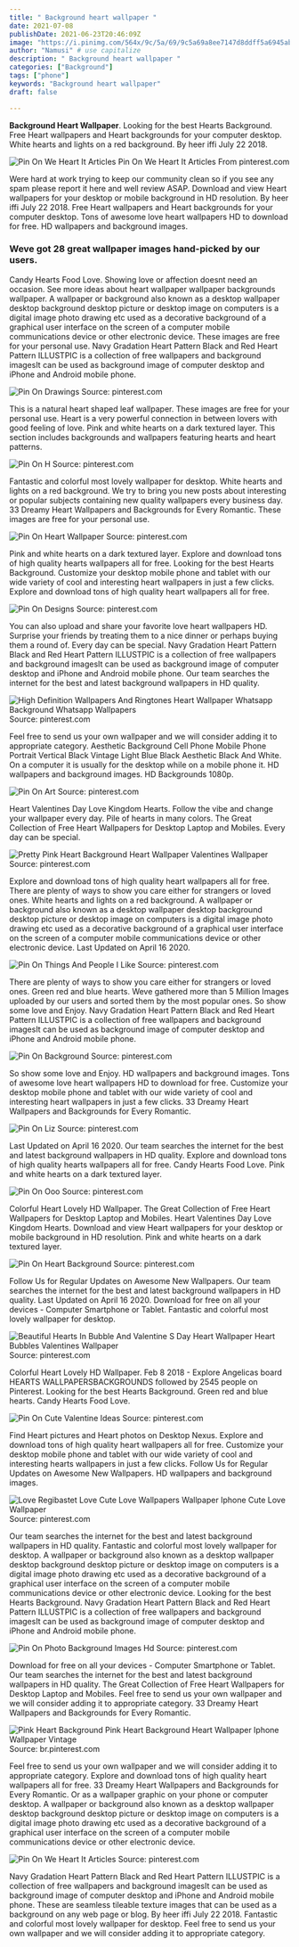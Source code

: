 ```yaml
---
title: " Background heart wallpaper "
date: 2021-07-08
publishDate: 2021-06-23T20:46:09Z
image: "https://i.pinimg.com/564x/9c/5a/69/9c5a69a8ee7147d8ddff5a6945ab770a.jpg"
author: "Namusi" # use capitalize
description: " Background heart wallpaper "
categories: ["Background"]
tags: ["phone"]
keywords: "Background heart wallpaper"
draft: false

---
```



**Background Heart Wallpaper**. Looking for the best Hearts Background. Free Heart wallpapers and Heart backgrounds for your computer desktop. White hearts and lights on a red background. By heer iffi July 22 2018.

![Pin On We Heart It Articles](https://i.pinimg.com/564x/9c/5a/69/9c5a69a8ee7147d8ddff5a6945ab770a.jpg "Pin On We Heart It Articles")
Pin On We Heart It Articles From pinterest.com


Were hard at work trying to keep our community clean so if you see any spam please report it here and well review ASAP. Download and view Heart wallpapers for your desktop or mobile background in HD resolution. By heer iffi July 22 2018. Free Heart wallpapers and Heart backgrounds for your computer desktop. Tons of awesome love heart wallpapers HD to download for free. HD wallpapers and background images.

### Weve got 28 great wallpaper images hand-picked by our users.

Candy Hearts Food Love. Showing love or affection doesnt need an occasion. See more ideas about heart wallpaper wallpaper backgrounds wallpaper. A wallpaper or background also known as a desktop wallpaper desktop background desktop picture or desktop image on computers is a digital image photo drawing etc used as a decorative background of a graphical user interface on the screen of a computer mobile communications device or other electronic device. These images are free for your personal use. Navy Gradation Heart Pattern Black and Red Heart Pattern ILLUSTPIC is a collection of free wallpapers and background imagesIt can be used as background image of computer desktop and iPhone and Android mobile phone.


![Pin On Drawings](https://i.pinimg.com/736x/b6/43/01/b64301e8a9528c1b21646fe34dbcbb1d.jpg "Pin On Drawings")
Source: pinterest.com

This is a natural heart shaped leaf wallpaper. These images are free for your personal use. Heart is a very powerful connection in between lovers with good feeling of love. Pink and white hearts on a dark textured layer. This section includes backgrounds and wallpapers featuring hearts and heart patterns.

![Pin On H](https://i.pinimg.com/originals/06/7a/48/067a4816b7ff415d2138b424bc04b27f.jpg "Pin On H")
Source: pinterest.com

Fantastic and colorful most lovely wallpaper for desktop. White hearts and lights on a red background. We try to bring you new posts about interesting or popular subjects containing new quality wallpapers every business day. 33 Dreamy Heart Wallpapers and Backgrounds for Every Romantic. These images are free for your personal use.

![Pin On Heart Wallpaper](https://i.pinimg.com/originals/1a/f7/7b/1af77b9e71bdb5a17bc979c54f71dcfc.jpg "Pin On Heart Wallpaper")
Source: pinterest.com

Pink and white hearts on a dark textured layer. Explore and download tons of high quality hearts wallpapers all for free. Looking for the best Hearts Background. Customize your desktop mobile phone and tablet with our wide variety of cool and interesting heart wallpapers in just a few clicks. Explore and download tons of high quality heart wallpapers all for free.

![Pin On Designs](https://i.pinimg.com/736x/43/2c/67/432c677d42bf25f947f68b79e2e01fb8.jpg "Pin On Designs")
Source: pinterest.com

You can also upload and share your favorite love heart wallpapers HD. Surprise your friends by treating them to a nice dinner or perhaps buying them a round of. Every day can be special. Navy Gradation Heart Pattern Black and Red Heart Pattern ILLUSTPIC is a collection of free wallpapers and background imagesIt can be used as background image of computer desktop and iPhone and Android mobile phone. Our team searches the internet for the best and latest background wallpapers in HD quality.

![High Definition Wallpapers And Ringtones Heart Wallpaper Whatsapp Background Whatsapp Wallpapers](https://i.pinimg.com/originals/f9/52/4c/f9524c065db1f3bd31867de3b9d9c007.jpg "High Definition Wallpapers And Ringtones Heart Wallpaper Whatsapp Background Whatsapp Wallpapers")
Source: pinterest.com

Feel free to send us your own wallpaper and we will consider adding it to appropriate category. Aesthetic Background Cell Phone Mobile Phone Portrait Vertical Black Vintage Light Blue Black Aesthetic Black And White. On a computer it is usually for the desktop while on a mobile phone it. HD wallpapers and background images. HD Backgrounds 1080p.

![Pin On Art](https://i.pinimg.com/originals/d9/ed/15/d9ed15fb7d61df493ce0ad9de6b3581a.jpg "Pin On Art")
Source: pinterest.com

Heart Valentines Day Love Kingdom Hearts. Follow the vibe and change your wallpaper every day. Pile of hearts in many colors. The Great Collection of Free Heart Wallpapers for Desktop Laptop and Mobiles. Every day can be special.

![Pretty Pink Heart Background Heart Wallpaper Valentines Wallpaper](https://i.pinimg.com/originals/b1/f9/b1/b1f9b17b9159b23b85b986b8d35f2b81.jpg "Pretty Pink Heart Background Heart Wallpaper Valentines Wallpaper")
Source: pinterest.com

Explore and download tons of high quality heart wallpapers all for free. There are plenty of ways to show you care either for strangers or loved ones. White hearts and lights on a red background. A wallpaper or background also known as a desktop wallpaper desktop background desktop picture or desktop image on computers is a digital image photo drawing etc used as a decorative background of a graphical user interface on the screen of a computer mobile communications device or other electronic device. Last Updated on April 16 2020.

![Pin On Things And People I Like](https://i.pinimg.com/originals/32/47/f6/3247f6c9e09e93effc24e5e9cce77a22.jpg "Pin On Things And People I Like")
Source: pinterest.com

There are plenty of ways to show you care either for strangers or loved ones. Green red and blue hearts. Weve gathered more than 5 Million Images uploaded by our users and sorted them by the most popular ones. So show some love and Enjoy. Navy Gradation Heart Pattern Black and Red Heart Pattern ILLUSTPIC is a collection of free wallpapers and background imagesIt can be used as background image of computer desktop and iPhone and Android mobile phone.

![Pin On Background](https://i.pinimg.com/564x/35/24/49/35244970ecd271ef16b54224b8f1c57f.jpg "Pin On Background")
Source: pinterest.com

So show some love and Enjoy. HD wallpapers and background images. Tons of awesome love heart wallpapers HD to download for free. Customize your desktop mobile phone and tablet with our wide variety of cool and interesting heart wallpapers in just a few clicks. 33 Dreamy Heart Wallpapers and Backgrounds for Every Romantic.

![Pin On Liz](https://i.pinimg.com/736x/51/63/4e/51634e96095e12545b7bfd7e8a11f1b7.jpg "Pin On Liz")
Source: pinterest.com

Last Updated on April 16 2020. Our team searches the internet for the best and latest background wallpapers in HD quality. Explore and download tons of high quality hearts wallpapers all for free. Candy Hearts Food Love. Pink and white hearts on a dark textured layer.

![Pin On Ooo](https://i.pinimg.com/originals/26/89/8a/26898ab883d4f248fdf2957ff51bccb1.jpg "Pin On Ooo")
Source: pinterest.com

Colorful Heart Lovely HD Wallpaper. The Great Collection of Free Heart Wallpapers for Desktop Laptop and Mobiles. Heart Valentines Day Love Kingdom Hearts. Download and view Heart wallpapers for your desktop or mobile background in HD resolution. Pink and white hearts on a dark textured layer.

![Pin On Heart Background](https://i.pinimg.com/originals/ce/0d/87/ce0d8779f9725b3fef8cb8e208921ecb.gif "Pin On Heart Background")
Source: pinterest.com

Follow Us for Regular Updates on Awesome New Wallpapers. Our team searches the internet for the best and latest background wallpapers in HD quality. Last Updated on April 16 2020. Download for free on all your devices - Computer Smartphone or Tablet. Fantastic and colorful most lovely wallpaper for desktop.

![Beautiful Hearts In Bubble And Valentine S Day Heart Wallpaper Heart Bubbles Valentines Wallpaper](https://i.pinimg.com/736x/69/b0/16/69b0162260b2376da9cc48eafe91cc4e.jpg "Beautiful Hearts In Bubble And Valentine S Day Heart Wallpaper Heart Bubbles Valentines Wallpaper")
Source: pinterest.com

Colorful Heart Lovely HD Wallpaper. Feb 8 2018 - Explore Angelicas board HEARTS WALLPAPERSBACKGROUNDS followed by 2545 people on Pinterest. Looking for the best Hearts Background. Green red and blue hearts. Candy Hearts Food Love.

![Pin On Cute Valentine Ideas](https://i.pinimg.com/736x/c0/3a/cc/c03acc4ffc3d88ce187e88bed16783d2.jpg "Pin On Cute Valentine Ideas")
Source: pinterest.com

Find Heart pictures and Heart photos on Desktop Nexus. Explore and download tons of high quality heart wallpapers all for free. Customize your desktop mobile phone and tablet with our wide variety of cool and interesting hearts wallpapers in just a few clicks. Follow Us for Regular Updates on Awesome New Wallpapers. HD wallpapers and background images.

![Love Regibastet Love Cute Love Wallpapers Wallpaper Iphone Cute Love Wallpaper](https://i.pinimg.com/originals/49/8e/34/498e345e5d9b588916d1cc12c099f6ac.jpg "Love Regibastet Love Cute Love Wallpapers Wallpaper Iphone Cute Love Wallpaper")
Source: pinterest.com

Our team searches the internet for the best and latest background wallpapers in HD quality. Fantastic and colorful most lovely wallpaper for desktop. A wallpaper or background also known as a desktop wallpaper desktop background desktop picture or desktop image on computers is a digital image photo drawing etc used as a decorative background of a graphical user interface on the screen of a computer mobile communications device or other electronic device. Looking for the best Hearts Background. Navy Gradation Heart Pattern Black and Red Heart Pattern ILLUSTPIC is a collection of free wallpapers and background imagesIt can be used as background image of computer desktop and iPhone and Android mobile phone.

![Pin On Photo Background Images Hd](https://i.pinimg.com/originals/73/96/8b/73968bf57926f0e90bccd9fa312b346e.png "Pin On Photo Background Images Hd")
Source: pinterest.com

Download for free on all your devices - Computer Smartphone or Tablet. Our team searches the internet for the best and latest background wallpapers in HD quality. The Great Collection of Free Heart Wallpapers for Desktop Laptop and Mobiles. Feel free to send us your own wallpaper and we will consider adding it to appropriate category. 33 Dreamy Heart Wallpapers and Backgrounds for Every Romantic.

![Pink Heart Background Pink Heart Background Heart Wallpaper Iphone Wallpaper Vintage](https://i.pinimg.com/originals/ef/76/4a/ef764af23e9595f95ad37d2e4ca07bfa.jpg "Pink Heart Background Pink Heart Background Heart Wallpaper Iphone Wallpaper Vintage")
Source: br.pinterest.com

Feel free to send us your own wallpaper and we will consider adding it to appropriate category. Explore and download tons of high quality heart wallpapers all for free. 33 Dreamy Heart Wallpapers and Backgrounds for Every Romantic. Or as a wallpaper graphic on your phone or computer desktop. A wallpaper or background also known as a desktop wallpaper desktop background desktop picture or desktop image on computers is a digital image photo drawing etc used as a decorative background of a graphical user interface on the screen of a computer mobile communications device or other electronic device.

![Pin On We Heart It Articles](https://i.pinimg.com/564x/9c/5a/69/9c5a69a8ee7147d8ddff5a6945ab770a.jpg "Pin On We Heart It Articles")
Source: pinterest.com

Navy Gradation Heart Pattern Black and Red Heart Pattern ILLUSTPIC is a collection of free wallpapers and background imagesIt can be used as background image of computer desktop and iPhone and Android mobile phone. These are seamless tileable texture images that can be used as a background on any web page or blog. By heer iffi July 22 2018. Fantastic and colorful most lovely wallpaper for desktop. Feel free to send us your own wallpaper and we will consider adding it to appropriate category.

